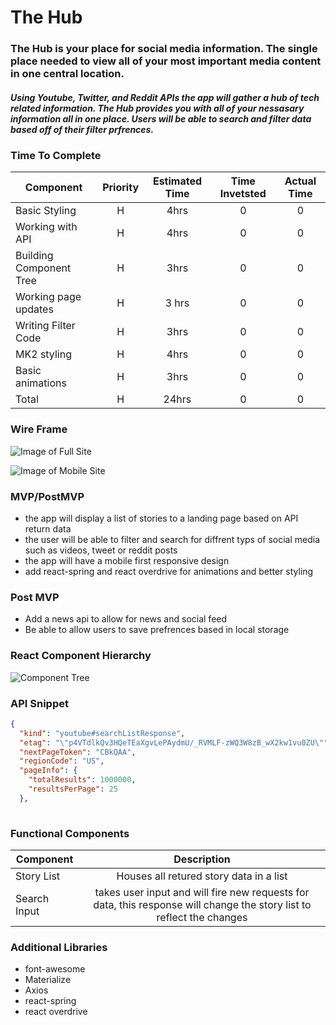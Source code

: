 # The Hub

### The Hub is your place for social media information. The single place needed to view all of your most important media content in one central location.

##### Using Youtube, Twitter, and Reddit APIs the app will gather a hub of tech related information. The Hub provides you with all of your nessasary information all in one place. Users will be able to search and filter data based off of their filter prfrences.



### Time To Complete

| Component | Priority | Estimated Time | Time Invetsted | Actual Time |
| --- | :---: |  :---: | :---: | :---: |
| Basic Styling | H | 4hrs| 0 | 0 |
| Working with API | H | 4hrs| 0 | 0 |
| Building Component Tree | H | 3hrs | 0 | 0 |
| Working page updates | H | 3 hrs | 0 | 0 |
| Writing Filter Code | H | 3hrs | 0 | 0 |
| MK2 styling | H | 4hrs | 0 | 0 |
| Basic animations | H | 3hrs | 0 | 0 |
| Total | H | 24hrs | 0 | 0 |




### Wire Frame

![Image of Full Site](https://res.cloudinary.com/drdk7a56d/image/upload/v1569940125/Screen_Shot_2019-10-01_at_9.10.47_AM_ysghni.png)

![Image of Mobile Site](https://res.cloudinary.com/drdk7a56d/image/upload/v1569940129/Screen_Shot_2019-10-01_at_9.10.59_AM_l2s7n1.png)

### MVP/PostMVP
- the app will display a list of stories to a landing page based on API return data
- the user will be able to filter and search for diffrent typs of social media such as videos, tweet or reddit posts
- the app will have a mobile first responsive design
- add react-spring and react overdrive for animations and better styling

### Post MVP
- Add a news api to allow for news and social feed
- Be able to allow users to save prefrences based in local storage


### React Component Hierarchy


![Component Tree](https://res.cloudinary.com/drdk7a56d/image/upload/v1569940131/Screen_Shot_2019-10-01_at_10.11.35_AM_aibmvb.png)



### API Snippet

```JSON
{
  "kind": "youtube#searchListResponse",
  "etag": "\"p4VTdlkQv3HQeTEaXgvLePAydmU/_RVMLF-zWQ3W8zB_wX2kw1vu0ZU\"",
  "nextPageToken": "CBkQAA",
  "regionCode": "US",
  "pageInfo": {
    "totalResults": 1000000,
    "resultsPerPage": 25
  },
  
```

### Functional Components

| Component | Description | 
| --- | :---: |  
| Story List | Houses all retured story data in a list | 
| Search Input | takes user input and will fire new requests for data, this response will change the story list to reflect the changes | 

### Additional Libraries
- font-awesome
- Materialize
- Axios
- react-spring
- react overdrive

